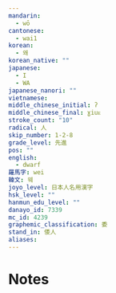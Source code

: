 ```yaml
---
mandarin:
  - wō
cantonese:
  - wai1
korean:
  - 왜
korean_native: ""
japanese:
  - I
  - WA
japanese_nanori: ""
vietnamese:
middle_chinese_initial: ʔ
middle_chinese_final: ɣiuᴇ
stroke_count: "10"
radical: 人
skip_number: 1-2-8
grade_level: 先進
pos: ""
english:
  - dwarf
羅馬字: wei
韓文: 웨
joyo_level: 日本人名用漢字
hsk_level: ""
hanmun_edu_level: ""
danayo_id: 7339
mc_id: 4239
graphemic_classification: 委
stand_in: 倭人
aliases:
---
```


# Notes
